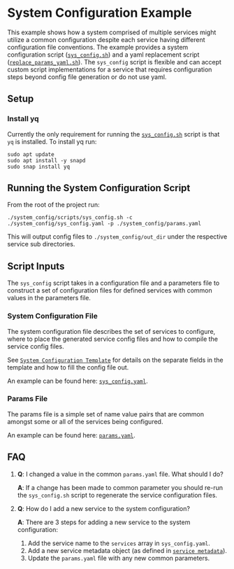 # System Configuration Example

This example shows how a system comprised of multiple services might utilize a common configuration
despite each service having different configuration file conventions. The example provides a system
configuration script ([`sys_config.sh`](./scripts/sys_config.sh)) and a yaml replacement script
([`replace_params_yaml.sh`](./scripts/replace_params_yaml.sh)). The `sys_config` script is flexible
and can accept custom script implementations for a service that requires configuration steps beyond
config file generation or do not use yaml.

## Setup

### Install yq

Currently the only requirement for running the [`sys_config.sh`](./scripts/sys_config.sh) script is
that `yq` is installed. To install yq run:

```shell
sudo apt update
sudo apt install -y snapd
sudo snap install yq
```

## Running the System Configuration Script

From the root of the project run:

```shell
./system_config/scripts/sys_config.sh -c ./system_config/sys_config.yaml -p ./system_config/params.yaml
```

This will output config files to `./system_config/out_dir` under the respective service sub
directories.

## Script Inputs

The `sys_config` script takes in a configuration file and a parameters file to construct a set of
configuration files for defined services with common values in the parameters file.

### System Configuration File

The system configuration file describes the set of services to configure, where to place the
generated service config files and how to compile the service config files.

See [`System Configuration Template`](./template/README.md#system-configuration-template) for
details on the separate fields in the template and how to fill the config file out.

An example can be found here: [`sys_config.yaml`](./sys_config.yaml).

### Params File

The params file is a simple set of name value pairs that are common amongst some or all of the
services being configured.

An example can be found here: [`params.yaml`](./params.yaml).

## FAQ

1. <b>Q</b>: I changed a value in the common `params.yaml` file. What should I do?

    <b>A</b>: If a change has been made to common parameter you should re-run the `sys_config.sh` script
    to regenerate the service configuration files.

1. <b>Q</b>: How do I add a new service to the system configuration?

    <b>A</b>: There are 3 steps for adding a new service to the system configuration:
    
    1. Add the service name to the `services` array in `sys_config.yaml`.
    1. Add a new service metadata object (as defined in
    [`service metadata`](./template/README.md#service-metadata)).
    1. Update the `params.yaml` file with any new common parameters.
